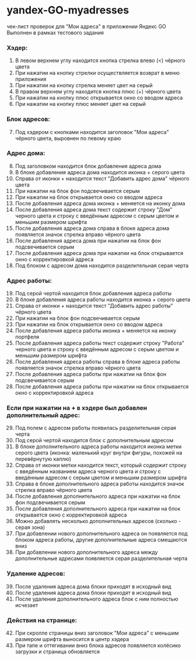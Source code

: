 # yandex-GO-myadresses
чек-лист проверок для "Мои адреса" в приложении Яндекс GO
Выполнен в рамках тестового задания

### Хэдер:
1. В левом верхнем углу находится кнопка стрелка влево (<) чёрного цвета
2. При нажатии на кнопку стрелки осуществляется возврат в меню приложения
3. При нажатии на кнопку стрелка меняет цвет на серый
4. В правом верхнем углу находится кнопка плюс (+) чёрного цвета
5. При нажатии на кнопку плюс открывается окно со вводом адреса
6. При нажатии на кнопку плюс меняет цвет на серый

### Блок адресов:
7. Под хэдером с кнопками находится заголовок "Мои адреса" чёрного цвета, выровнен по левому краю

### Адрес дома:
8. Под заголовком находится блок добавления адреса дома
9. В блоке добавления адреса дома находится иконка + серого цвета
10. Справа от иконки + находится текст "Добавить адрес дома" чёрного цвета
11. При нажатии на блок фон подсвечивается серым
12. При нажатии на блок открывается окно со вводом адреса
13. После добавления адреса дома иконка + меняется на иконку дома
14. После добавления адреса дома текст содержит строку "Дом" черного цвета и строку с введённым адресом с серым цветом и меньшим размером шрифта 
15. После добавления адреса дома справа в блоке адреса дома появляется значок стрелка вправо чёрного цвета
16. После добавления адреса дома при нажатии на блок фон подсвечивается серым
17. После добавления адреса дома при нажатии на блок открывается окно с корректировкой адреса
18. Под блоком с адресом дома находится разделительная серая черта

### Адрес работы:
19. Под серой чертой находится блок добавления адреса работы
20. В блоке добавления адреса работы находится иконка + серого цвета
21. Справа от иконки + находится текст "Добавить адрес работы" чёрного цвета
22. При нажатии на блок фон подсвечивается серым
23. При нажатии на блок открывается окно со вводом адреса
24. После добавления адреса работы иконка + меняется на иконку портфеля
25. После добавления адреса работы текст содержит строку "Работа" черного цвета и строку с введённым адресом с серым цветом и меньшим размером шрифта 
26. После добавления адреса работы справа в блоке адреса работы появляется значок стрелка вправо чёрного цвета
27. После добавления адреса работы при нажатии на блок фон подсвечивается серым
28. После добавления адреса работы при нажатии на блок открывается окно с корректировкой адреса

### Если при нажатии на + в хэдере был добавлен дополнительный адрес:
29. Под полем с адресом работы появилась разделительная серая черта
30. Под серой чертой находится блок с дополнительным адресом
31. В блоке дополнительного адреса работы находится иконка метки серого цвета (иконка: маленький круг внутри фигуры, похожей на перевёрнутую каплю)
32. Справа от иконки метки находится текст, который содержит строку с введённым названием адреса черного цвета и строку с введённым адресом с серым цветом и меньшим размером шрифта 
33. Справа в блоке дополнительного адреса работы находится значок стрелка вправо чёрного цвета
34. После добавления дополнительного адреса при нажатии на блок фон подсвечивается серым
35. После добавления дополнительного адреса при нажатии на блок открывается окно с корректировкой адреса
36. Можно добавлять несколько дополнительных адресов (сколько - серая зона)
37. При добавлении нового дополнительного адреса он появляется под блоком адреса работы, другие дополнительные адреса смещаются вниз
38. При добавлении нового дополнительного адреса между дополнительные адресами появляется серая разделительная черта

### Удаление адресов: 
39. После удаления адреса дома блоки приходят в исходный вид
40. После удаления адреса дома блоки приходят в исходный вид
41. После удаления дополнительного адреса блок с ним полностью исчезает

### Действия на странице:
42. При скролле страницы вниз заголовок "Мои адреса" с меньшим размером шрифта выносится в центр хэдера 
43. При тапе и оттягивании вниз блока адресов появляется колёсико загрузки и страница обновляется
